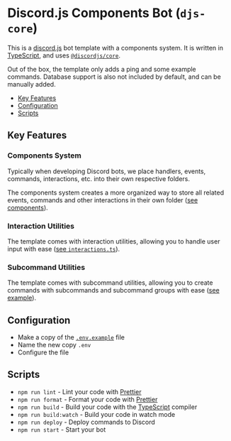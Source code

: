 # Discord.js Components Bot (`djs-core`)

This is a [discord.js] bot template with a components system.
It is written in [TypeScript], and uses [`@discordjs/core`][@discordjs/core].

Out of the box, the template only adds a ping and some example commands.
Database support is also not included by default, and can be manually added.

- [Key Features](#key-features)
- [Configuration](#configuration)
- [Scripts](#scripts)

## Key Features

### Components System

Typically when developing Discord bots, we place handlers, events, commands,
interactions, etc. into their own respective folders.

The components system creates a more organized way to store all related
events, commands and other interactions in their own folder
([see components](./src/components/)).

### Interaction Utilities

The template comes with interaction utilities, allowing you to handle user
input with ease ([see `interactions.ts`](./src/components/interactions.ts)).

### Subcommand Utilities

The template comes with subcommand utilities, allowing you to create commands
with subcommands and subcommand groups with ease
([see example](./src/components/example/commands/subcommands.ts)).

## Configuration

- Make a copy of the [`.env.example`](./.env.example) file
- Name the new copy `.env`
- Configure the file

## Scripts

- `npm run lint` - Lint your code with [Prettier]
- `npm run format` - Format your code with [Prettier]
- `npm run build` - Build your code with the [TypeScript] compiler
- `npm run build:watch` - Build your code in watch mode
- `npm run deploy` - Deploy commands to Discord
- `npm run start` - Start your bot

[discord.js]: https://discord.js.org
[@discordjs/core]: https://discord.js.org/docs/packages/core
[prettier]: https://prettier.io
[typescript]: https://typescriptlang.org

